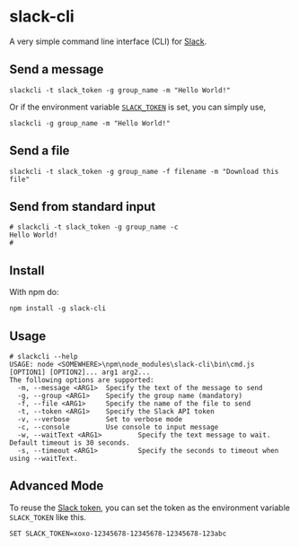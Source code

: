 slack-cli
=========
A very simple command line interface (CLI) for [Slack](https://slack.com).

Send a message
--------------

    slackcli -t slack_token -g group_name -m "Hello World!"
    
Or if the environment variable [`SLACK_TOKEN`](https://api.slack.com/web) is set, you can simply use,

    slackcli -g group_name -m "Hello World!"

Send a file
-----------

    slackcli -t slack_token -g group_name -f filename -m "Download this file"

Send from standard input
------------------------

    # slackcli -t slack_token -g group_name -c
    Hello World!
    #

Install
-------
With npm do:

    npm install -g slack-cli

Usage
-----

    # slackcli --help
    USAGE: node <SOMEWHERE>\npm\node_modules\slack-cli\bin\cmd.js [OPTION1] [OPTION2]... arg1 arg2...
    The following options are supported:
      -m, --message <ARG1>  Specify the text of the message to send
      -g, --group <ARG1>    Specify the group name (mandatory)
      -f, --file <ARG1>     Specify the name of the file to send
      -t, --token <ARG1>    Specify the Slack API token
      -v, --verbose         Set to verbose mode
      -c, --console         Use console to input message
      -w, --waitText <ARG1>         Specify the text message to wait.  Default timeout is 30 seconds.
      -s, --timeout <ARG1>          Specify the seconds to timeout when using --waitText.

Advanced Mode
-------------
To reuse the [Slack token](https://api.slack.com/web), you can set the token as the environment variable `SLACK_TOKEN` like this.

    SET SLACK_TOKEN=xoxo-12345678-12345678-12345678-123abc

